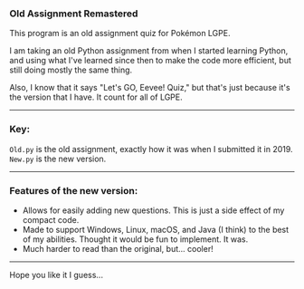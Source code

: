 ### Old Assignment Remastered
This program is an old assignment quiz for Pokémon LGPE.

I am taking an old Python assignment from when I started learning Python, and using what I've learned since then to make the code more efficient, but still doing mostly the same thing.

Also, I know that it says "Let's GO, Eevee! Quiz," but that's just because it's the version that I have. It count for all of LGPE.

---
### Key:
`Old.py` is the old assignment, exactly how it was when I submitted it in 2019.
`New.py` is the new version.

---
### Features of the new version:
- Allows for easily adding new questions. This is just a side effect of my compact code.
- Made to support Windows, Linux, macOS, and Java (I think) to the best of my abilities. Thought it would be fun to implement. It was.
- Much harder to read than the original, but... cooler!

---
Hope you like it I guess...
